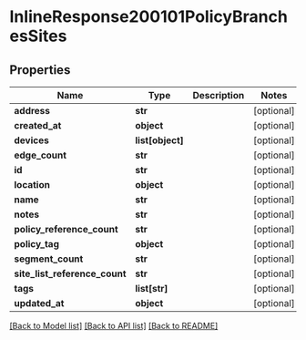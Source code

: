 # InlineResponse200101PolicyBranchesSites

## Properties
Name | Type | Description | Notes
------------ | ------------- | ------------- | -------------
**address** | **str** |  | [optional] 
**created_at** | **object** |  | [optional] 
**devices** | **list[object]** |  | [optional] 
**edge_count** | **str** |  | [optional] 
**id** | **str** |  | [optional] 
**location** | **object** |  | [optional] 
**name** | **str** |  | [optional] 
**notes** | **str** |  | [optional] 
**policy_reference_count** | **str** |  | [optional] 
**policy_tag** | **object** |  | [optional] 
**segment_count** | **str** |  | [optional] 
**site_list_reference_count** | **str** |  | [optional] 
**tags** | **list[str]** |  | [optional] 
**updated_at** | **object** |  | [optional] 

[[Back to Model list]](../README.md#documentation-for-models) [[Back to API list]](../README.md#documentation-for-api-endpoints) [[Back to README]](../README.md)

